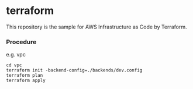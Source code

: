 # terraform

This repository is the sample for AWS Infrastructure as Code by Terraform.


### Procedure

e.g. vpc
~~~
cd vpc
terraform init -backend-config=./backends/dev.config
terraform plan
terraform apply
~~~
